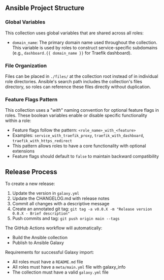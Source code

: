 ## Ansible Project Structure

### Global Variables

This collection uses global variables that are shared across all roles:

- `domain_name`: The primary domain name used throughout the collection. This variable is used by roles to construct service-specific subdomains (e.g., `dashboard.{{ domain_name }}` for Traefik dashboard).

### File Organization

Files can be placed in `./files/` at the collection root instead of in individual role directories. Ansible's search path includes the collection's files directory, so roles can reference these files directly without duplication.

### Feature Flags Pattern

This collection uses a "_with_" naming convention for optional feature flags in roles. These boolean variables enable or disable specific functionality within a role:

- Feature flags follow the pattern: `<role_name>_with_<feature>`
- Examples: `service_with_traefik_proxy`, `traefik_with_dashboard`, `traefik_with_https_redirect`
- This pattern allows roles to have a core functionality with optional extensions
- Feature flags should default to `false` to maintain backward compatibility

## Release Process

To create a new release:

1. Update the version in `galaxy.yml`
2. Update the CHANGELOG.md with release notes
3. Commit all changes with a descriptive message
4. Create an annotated git tag: `git tag -a v0.0.X -m "Release version 0.0.X - Brief description"`
5. Push commits and tag: `git push origin main --tags`

The GitHub Actions workflow will automatically:
- Build the Ansible collection
- Publish to Ansible Galaxy

Requirements for successful Galaxy import:
- All roles must have a `README.md` file
- All roles must have a `meta/main.yml` file with galaxy_info
- The collection must have a valid `galaxy.yml` file